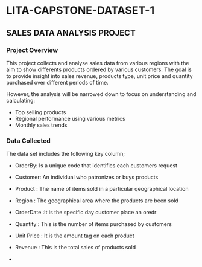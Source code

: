 # LITA-CAPSTONE-DATASET-1

## SALES DATA ANALYSIS PROJECT
 
### Project Overview

This project collects and analyse sales data from various regions with the aim to show differents products ordered by various customers.
The goal is to provide insight into sales revenue, products type, unit price and quantity purchased over different periods of time.

However, the analysis will be narrowed down to focus on understanding and calculating:

- Top selling products
- Regional performance using various metrics
- Monthly sales trends

### Data Collected
 
 The data set includes the following key column;
 
- OrderBy: Is a unique code that identifies each customers request
-  Customer: An individual who patronizes or buys products
-  Product : The name of items sold in a particular qeographical location
-  Region :  The geographical area where the products are been sold
-  OrderDate :It is the specific day customer place an oredr
-  Quantity : This is the number of items purchased by customers
-  Unit Price : It is the amount tag on each product
-  Revenue : This is the total sales of products sold

-  
